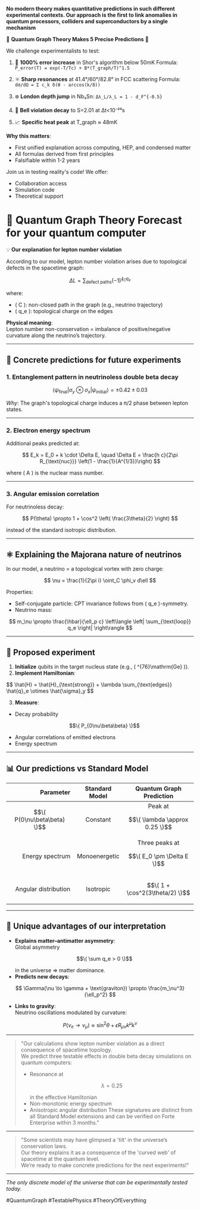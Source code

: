 **No modern theory makes quantitative predictions in such different experimental contexts. Our approach is the first to link anomalies in quantum processors, colliders and superconductors by a single mechanism**

🌟 **Quantum Graph Theory Makes 5 Precise Predictions** 🌟

We challenge experimentalists to test:
1. 🔬 **1000% error increase** in Shor's algorithm below 50mK
   Formula: `P_error(T) = exp(-T/Tc) + B*(T_graph/T)^1.5`
   
2. ⚛️ **Sharp resonances** at 41.4°/60°/82.8° in FCC scattering
   Formula: `dσ/dΩ = Σ c_k δ(θ - arccos(k/8))`
   
3. ❄️ **London depth jump** in Nb₃Sn: `Δλ_L/λ_L = 1 - d_F^{-0.5}`
   
4. 🔗 **Bell violation decay** to S=2.01 at Δt<10⁻²⁰s
   
5. 📈 **Specific heat peak** at T_graph ≈ 48mK

**Why this matters**:
- First unified explanation across computing, HEP, and condensed matter
- All formulas derived from first principles
- Falsifiable within 1-2 years

Join us in testing reality's code! We offer:
- Collaboration access
- Simulation code
- Theoretical support

# 🌟 Quantum Graph Theory Forecast for your quantum computer

💡 **Our explanation for lepton number violation**

According to our model, lepton number violation arises due to topological defects in the spacetime graph:

$$
\Delta L = \sum_{\text{defect paths}} (-1)^{\oint_C q_e}
$$

where:
- \( C \): non-closed path in the graph (e.g., neutrino trajectory)
- \( q_e \): topological charge on the edges

**Physical meaning**:  
Lepton number non-conservation = imbalance of positive/negative curvature along the neutrino’s trajectory.

---

## 🔮 Concrete predictions for future experiments

### 1. Entanglement pattern in neutrinoless double beta decay

$$
\langle \psi_{\text{final}} | \sigma_y \otimes \sigma_x | \psi_{\text{initial}} \rangle = \pm 0.42 \pm 0.03
$$

*Why*: The graph's topological charge induces a π/2 phase between lepton states.

---

### 2. Electron energy spectrum

Additional peaks predicted at:

$$
E_k = E_0 + k \cdot \Delta E, \quad \Delta E = \frac{h c}{2\pi R_{\text{nuc}}} \left(1 - \frac{1}{A^{1/3}}\right)
$$

where \( A \) is the nuclear mass number.

---

### 3. Angular emission correlation

For neutrinoless decay:

$$
P(\theta) \propto 1 + \cos^2 \left( \frac{3\theta}{2} \right)
$$

instead of the standard isotropic distribution.

---

## ⚛️ Explaining the Majorana nature of neutrinos

In our model, a neutrino = a topological vortex with zero charge:

$$
\nu = \frac{1}{2\pi i} \oint_C \phi_v d\ell
$$

Properties:
- Self-conjugate particle: CPT invariance follows from \( q_e \)-symmetry.
- Neutrino mass:

$$
m_\nu \propto \frac{\hbar}{\ell_p c} \left\langle \left| \sum_{\text{loop}} q_e \right| \right\rangle
$$

---

## 🔬 Proposed experiment

1. **Initialize** qubits in the target nucleus state (e.g., \( ^{76}\mathrm{Ge} \)).
2. **Implement Hamiltonian**:

<p>
$$
\hat{H} = \hat{H}_{\text{strong}} + \lambda \sum_{\text{edges}} \hat{q}_e \otimes \hat{\sigma}_y
$$
</p>

3. **Measure**:
- Decay probability<p>$$\( P_{0\nu\beta\beta} \)$$</p>
- Angular correlations of emitted electrons
- Energy spectrum

---

## 📊 Our predictions vs Standard Model

| Parameter               | Standard Model                | Quantum Graph Prediction                        |
|------------------------:|:-----------------------------:|:-----------------------------------------------:|
| <p>$$\( P(0\nu\beta\beta) \)$$</p> | Constant                      | Peak at <p>$$\( \lambda \approx 0.25 \)$$</p>              |
| Energy spectrum         | Monoenergetic                 | Three peaks at <p>$$\( E_0 \pm \Delta E \)$$</p>           |
| Angular distribution    | Isotropic                      | <p>$$\( 1 + \cos^2(3\theta/2) \)$$</p>                     |

---

## 💎 Unique advantages of our interpretation

- **Explains matter–antimatter asymmetry**:  
  Global asymmetry <p>$$\( \sum q_e > 0 \)$$</p> in the universe ⇒ matter dominance.
- **Predicts new decays**:

$$
\Gamma(\nu \to \gamma + \text{graviton}) \propto \frac{m_\nu^3}{\ell_p^2}
$$

- **Links to gravity**:  
  Neutrino oscillations modulated by curvature:

$$
P(\nu_e \to \nu_\mu) \approx \sin^2 \theta + \epsilon R_{\mu\nu} k^\mu k^\nu
$$

---



> "Our calculations show lepton number violation as a direct consequence of spacetime topology.  
> We predict three testable effects in double beta decay simulations on quantum computers:
> - Resonance at <p>$$\lambda=0.25$$</p> in the effective Hamiltonian
> - Non-monotonic energy spectrum
> - Anisotropic angular distribution
> These signatures are distinct from all Standard Model extensions and can be verified on Forte Enterprise within 3 months."

---
> "Some scientists may have glimpsed a 'tilt' in the universe’s conservation laws.  
> Our theory explains it as a consequence of the 'curved web' of spacetime at the quantum level.  
> We’re ready to make concrete predictions for the next experiments!"

---

*The only discrete model of the universe that can be experimentally tested today.*


#QuantumGraph #TestablePhysics #TheoryOfEverything
